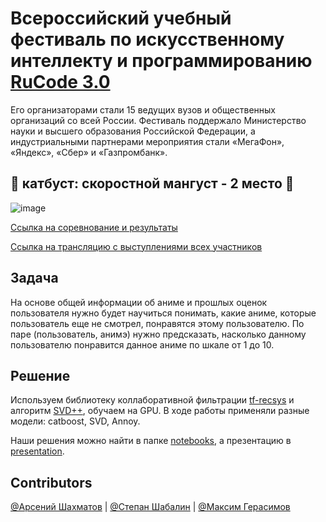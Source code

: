 # Всероссийский учебный фестиваль по искусственному интеллекту и программированию [RuCode 3.0](https://rucode.net/)
Его организаторами стали 15 ведущих вузов и общественных организаций со всей России. Фестиваль поддержало Министерство науки и высшего образования Российской Федерации, а индустриальными партнерами мероприятия стали «МегаФон», «Яндекс», «Сбер» и «Газпромбанк».

## :tada: катбуст: скоростной мангуст - 2 место :tada:
![image](https://user-images.githubusercontent.com/52196169/119946596-77782580-bf9f-11eb-9cb6-6753d6f9d66c.png)

[Ссылка на соревнование и результаты](https://www.kaggle.com/c/anime-recommendation-rucode/leaderboard)

[Ссылка на трансляцию с выступлениями всех участников](https://clck.ru/V8dJn)

## Задача
На основе общей информации об аниме и прошлых оценок пользователя нужно будет научиться понимать, какие аниме, которые пользователь еще не смотрел, понравятся этому пользователю.
По паре (пользователь, анимэ) нужно предсказать, насколько данному пользователю понравится данное аниме по шкале от 1 до 10.

## Решение
Используем библиотеку коллаборативной фильтрации [tf-recsys](https://github.com/WindQAQ/tf-recsys) и алгоритм [SVD++](https://en.wikipedia.org/wiki/Singular_value_decomposition), обучаем на GPU. В ходе работы применяли разные модели: catboost, SVD, Annoy.

Наши решения можно найти в папке [notebooks](https://github.com/Lednik7/RuCode3/tree/main/notebooks), а презентацию в [presentation](https://github.com/Lednik7/RuCode3/blob/main/presentation/RuCode3_v1.8.pptx.pdf).

## Contributors

[@Арсений Шахматов](https://github.com/cene555) |
[@Степан Шабалин](https://github.com/neverix) |
[@Максим Герасимов](https://github.com/Lednik7)
